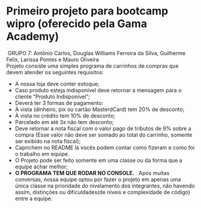 # Primeiro projeto para bootcamp wipro (oferecido pela Gama Academy)

​
GRUPO 7:
Antônio Carlos, Douglas Williams Ferreira da Silva, Guilherme Felix, Larissa Pontes e Mauro Oliveira  
​
Projeto consiste uma simples programa de carrinhos de compras que devem atender os seguintes requisitos:
​

-   A nossa loja deve conter estoque;
-   Caso produto esteja indisponível deve retornar a mensagem para o cliente “Produto Indisponível”;
-   Deverá ter 3 formas de pagamento:
-   À vista (dinheiro, pix ou cartão MasterdCard) tem 20% de desconto;
-   À vista no crédito tem 10% de desconto;
-   Parcelado em até 3x não tem desconto;
-   Deve retornar a nota fiscal com o valor pago de tributos de 9% sobre a compra (Esse valor não deve ser
    somado ao total do carrinho, somente ser exibido na nota fiscal);
-   Caprichem no README lá vocês podem contar como fizeram e como foi o trabalho em equipe.
-   O Projeto pode ser feito somente em uma classe ou da forma que a equipe achar melhor;
-   **O PROGRAMA TEM QUE RODAR NO CONSOLE.**
    ​
    ​
    Após muitas conversas, nossa equipe optou por fazer o projeto em apenas uma única classe na prioridade do nivelamento dos integrantes, não havendo assim, distinções ou dificuldades(de níveis e complexidade de código) entre a equipe.
    ​
